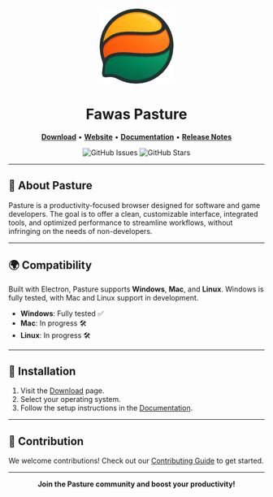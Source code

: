 <p align="center">
  <img src="newicon.png" width="150" alt="Fawas Pasture Logo">
</p>

<h1 align="center">Fawas Pasture</h1>

<p align="center">
  <a href=""><strong>Download</strong></a> •
  <a href=""><strong>Website</strong></a> •
  <a href=""><strong>Documentation</strong></a> •
  <a href=""><strong>Release Notes</strong></a>
</p>

<p align="center">
  <img src="https://img.shields.io/github/issues/FawasInteractive/FawasPasture?color=%230f172a&style=for-the-badge" alt="GitHub Issues">
  <img src="https://img.shields.io/github/stars/FawasInteractive/FawasPasture?color=%230f172a&style=for-the-badge" alt="GitHub Stars">
</p>

---

## 🐑 About Pasture

Pasture is a productivity-focused browser designed for software and game developers. The goal is to offer a clean, customizable interface, integrated tools, and optimized performance to streamline workflows, without infringing on the needs of non-developers.

---

## 🌍 Compatibility

Built with Electron, Pasture supports **Windows**, **Mac**, and **Linux**. Windows is fully tested, with Mac and Linux support in development.

- **Windows**: Fully tested ✅
- **Mac**: In progress 🛠️
- **Linux**: In progress 🛠️

---

## 🚀 Installation

1. Visit the [Download](#) page.
2. Select your operating system.
3. Follow the setup instructions in the [Documentation](#).

---

## 🤝 Contribution

We welcome contributions! Check out our [Contributing Guide](#) to get started.

---

<p align="center">
  <strong>Join the Pasture community and boost your productivity!</strong>
</p>
